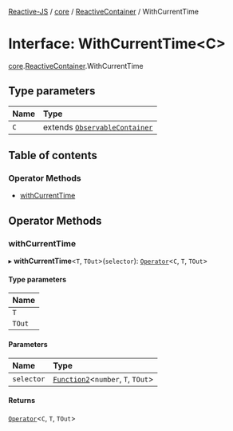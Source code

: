 [Reactive-JS](../README.md) / [core](../modules/core.md) / [ReactiveContainer](../modules/core.ReactiveContainer.md) / WithCurrentTime

# Interface: WithCurrentTime<C\>

[core](../modules/core.md).[ReactiveContainer](../modules/core.ReactiveContainer.md).WithCurrentTime

## Type parameters

| Name | Type |
| :------ | :------ |
| `C` | extends [`ObservableContainer`](core.ObservableContainer.md) |

## Table of contents

### Operator Methods

- [withCurrentTime](core.ReactiveContainer.WithCurrentTime.md#withcurrenttime)

## Operator Methods

### withCurrentTime

▸ **withCurrentTime**<`T`, `TOut`\>(`selector`): [`Operator`](../modules/core.Container.md#operator)<`C`, `T`, `TOut`\>

#### Type parameters

| Name |
| :------ |
| `T` |
| `TOut` |

#### Parameters

| Name | Type |
| :------ | :------ |
| `selector` | [`Function2`](../modules/functions.md#function2)<`number`, `T`, `TOut`\> |

#### Returns

[`Operator`](../modules/core.Container.md#operator)<`C`, `T`, `TOut`\>

